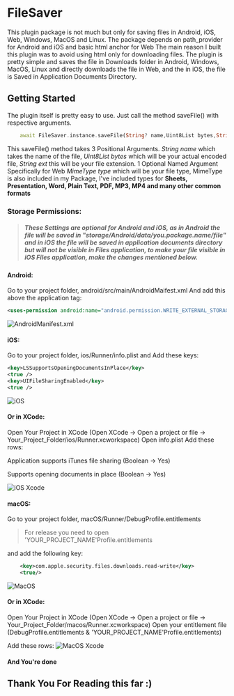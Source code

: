 # FileSaver

This plugin package is not much but only for saving files in Android, iOS, Web, Windows, MacOS and Linux.
The package depends on path_provider for Android and iOS and basic html anchor for Web
The main reason I built this plugin was to avoid using html only for downloading files.
The plugin is pretty simple and saves the file in Downloads folder in Android, Windows, MacOS, Linux and directly downloads the file in Web, and the in iOS, the file is Saved in Application Documents Directory.

## Getting Started

The plugin itself is pretty easy to use.
Just call the method saveFile() with respective arguments.

```dart
    await FileSaver.instance.saveFile(String? name,Uint8List bytes,String ext, mimeType: MimeType);
```


This saveFile() method takes 3 Positional Arguments.
_String name_ which takes the name of the file, _Uint8List bytes_ which will be your actual encoded file, _String ext_ this will be your file extension.
1 Optional Named Argument Specifically for Web _MimeType type_ which will be your file type,
MimeType is also included in my Package, I've included types for **Sheets, Presentation, Word, Plain Text, PDF, MP3, MP4 and many other common formats**

### Storage Permissions:

> ##### _These Settings are optional for Android and iOS, as in Android the file will be saved in "storage/Android/data/you.package.name/file" and in iOS the file will be saved in application documents directory but will not be visible in Files application, to make your file visible in iOS Files application, make the changes mentioned below._

#### Android:
Go to your project folder, android/src/main/AndroidMaifest.xml
And add this above the application tag:
```xml
<uses-permission android:name="android.permission.WRITE_EXTERNAL_STORAGE"/>
```
![AndroidManifest.xml](https://raw.githubusercontent.com/incrediblezayed/file_saver/e43220a4b49dd6f3316adce7ccb808264538b3ad/images/android.png)

#### iOS:
Go to your project folder, ios/Runner/info.plist and Add these keys:
```xml
<key>LSSupportsOpeningDocumentsInPlace</key>
<true />
<key>UIFileSharingEnabled</key>
<true />
```
![iOS](https://raw.githubusercontent.com/incrediblezayed/file_saver/main/images/ios.png)

#### Or in XCode:
Open Your Project in XCode (Open XCode -> Open a project or file -> Your_Project_Folder/ios/Runner.xcworkspace)
Open info.plist
Add these rows:

Application supports iTunes file sharing (Boolean -> Yes)

Supports opening documents in place (Boolean -> Yes)

![iOS Xcode](https://raw.githubusercontent.com/incrediblezayed/file_saver/main/images/iOSXcode.png)

#### macOS:
Go to your project folder, macOS/Runner/DebugProfile.entitlements
> For release you need to open 'YOUR_PROJECT_NAME'Profile.entitlements

and add the following key:
```xml
	<key>com.apple.security.files.downloads.read-write</key>
	<true/>
```
![MacOS](https://raw.githubusercontent.com/incrediblezayed/file_saver/main/images/macos.png)
#### Or in XCode:
Open Your Project in XCode (Open XCode -> Open a project or file -> Your_Project_Folder/macos/Runner.xcworkspace)
Open your entitlement file (DebugProfile.entitlements & 'YOUR_PROJECT_NAME'Profile.entitlements)

Add these rows:
![MacOS Xcode](https://raw.githubusercontent.com/incrediblezayed/file_saver/main/images/macOSXcode.png)

#### And You're done

## Thank You For Reading this far :)